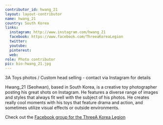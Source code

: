 ```yaml
---
contributor_id: hwang_21
layout: layout-contributor
name: hwang_21
country: South Korea
links:
  instagram: http://www.instagram.com/hwang_21
  facebook: https://www.facebook.com/ThreeaKoreaLegion
  twitter: 
  youtube:
  pinterest: 
  web: 
role: Photo contributor
pic: bio-hwang_21.jpg
---
```

3A Toys photos / Custom head selling - contact via Instagram for details

Hwang_21 (Seohwan), based in South Korea, is a creative toy photographer posting his great shots on Instagram. He features a diverse range of images and styles that always fit well with the subject of his photos. He creates really cool moments with his toys that feature drama and action, and sometimes utilize visual effects or outside environments. 

Check out the <a href="https://www.facebook.com/ThreeaKoreaLegion" target="_blank">Facebook group for the ThreeA Korea Legion</a>